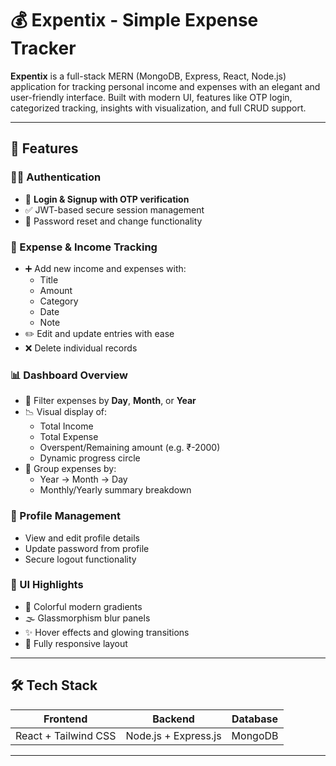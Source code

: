 # 💰 Expentix - Simple Expense Tracker

**Expentix** is a full-stack MERN (MongoDB, Express, React, Node.js) application for tracking personal income and expenses with an elegant and user-friendly interface. Built with modern UI, features like OTP login, categorized tracking, insights with visualization, and full CRUD support.

---

## 🌟 Features

### 🧑‍💼 Authentication
- 🔐 **Login & Signup with OTP verification**
- ✅ JWT-based secure session management
- 🔁 Password reset and change functionality

### 💸 Expense & Income Tracking
- ➕ Add new income and expenses with:
  - Title
  - Amount
  - Category
  - Date
  - Note
- ✏️ Edit and update entries with ease
- ❌ Delete individual records

### 📊 Dashboard Overview
- 📅 Filter expenses by **Day**, **Month**, or **Year**
- 📉 Visual display of:
  - Total Income
  - Total Expense
  - Overspent/Remaining amount (e.g. ₹-2000)
  - Dynamic progress circle
- 📁 Group expenses by:
  - Year → Month → Day
  - Monthly/Yearly summary breakdown

### 👤 Profile Management
- View and edit profile details
- Update password from profile
- Secure logout functionality

### 🧁 UI Highlights
- 🌈 Colorful modern gradients
- 🌫️ Glassmorphism blur panels
- ✨ Hover effects and glowing transitions
- 📱 Fully responsive layout

---

## 🛠️ Tech Stack

| Frontend        | Backend           | Database |
|-----------------|-------------------|----------|
| React + Tailwind CSS | Node.js + Express.js | MongoDB |

---



